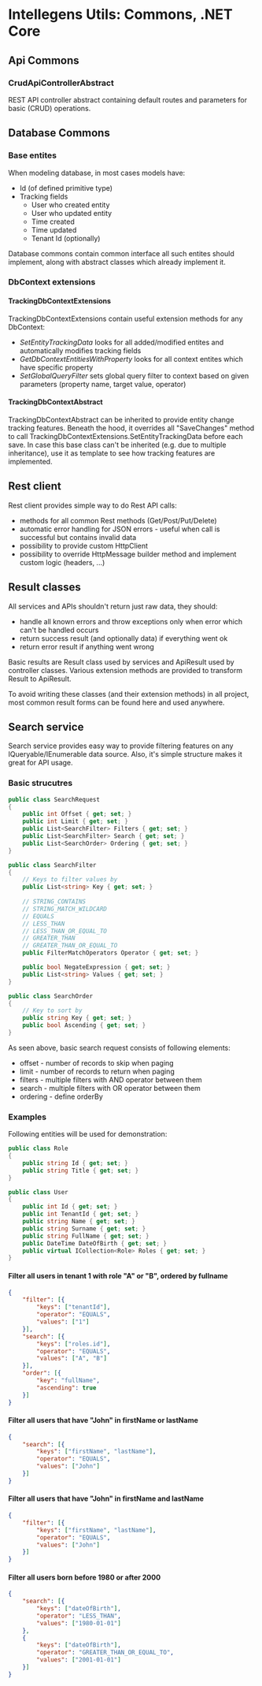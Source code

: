 # Intellegens Utils: Commons, .NET Core

## Api Commons

### CrudApiControllerAbstract
REST API controller abstract containing default routes and parameters for basic (CRUD) operations.

## Database Commons
### Base entites
When modeling database, in most cases models have:
- Id (of defined primitive type)
- Tracking fields
   - User who created entity
   - User who updated entity
   - Time created
   - Time updated
   - Tenant Id (optionally)

Database commons contain common interface all such entites should implement, along with abstract classes which already implement it.

### DbContext extensions
#### TrackingDbContextExtensions
TrackingDbContextExtensions contain useful extension methods for any DbContext:
- *SetEntityTrackingData* looks for all added/modified entites and automatically modifies tracking fields
- *GetDbContextEntitiesWithProperty* looks for all context entites which have specific property
- *SetGlobalQueryFilter* sets global query filter to context based on given parameters (property name, target value, operator)

#### TrackingDbContextAbstract
TrackingDbContextAbstract can be inherited to provide entity change tracking features. Beneath the hood, it overrides all "SaveChanges" method to call TrackingDbContextExtensions.SetEntityTrackingData before each save.
In case this base class can't be inherited (e.g. due to multiple inheritance), use it as template to see how tracking features are implemented.

## Rest client
Rest client provides simple way to do Rest API calls:
- methods for all common Rest methods (Get/Post/Put/Delete)
- automatic error handling for JSON errors - useful when call is successful but contains invalid data
- possibility to provide custom HttpClient
- possibility to override HttpMessage builder method and implement custom logic (headers, ...)

## Result classes
All services and APIs shouldn't return just raw data, they should:
- handle all known errors and throw exceptions only when error which can't be handled occurs
- return success result (and optionally data) if everything went ok
- return error result if anything went wrong

Basic results are Result class used by services and ApiResult used by controller classes. Various extension methods are provided to transform Result to ApiResult.

To avoid writing these classes (and their extension methods) in all project, most common result forms can be found here and used anywhere.

## Search service

Search service provides easy way to provide filtering features on any IQueryable/IEnumerable data source. Also, it's simple structure makes it great for API usage.

### Basic strucutres
```csharp
public class SearchRequest
{
    public int Offset { get; set; }
    public int Limit { get; set; }
    public List<SearchFilter> Filters { get; set; }
    public List<SearchFilter> Search { get; set; }
    public List<SearchOrder> Ordering { get; set; }
}

public class SearchFilter
{
    // Keys to filter values by
    public List<string> Key { get; set; }
    
    // STRING_CONTAINS
    // STRING_MATCH_WILDCARD
    // EQUALS
    // LESS_THAN
    // LESS_THAN_OR_EQUAL_TO
    // GREATER_THAN
    // GREATER_THAN_OR_EQUAL_TO
    public FilterMatchOperators Operator { get; set; }

    public bool NegateExpression { get; set; } 
    public List<string> Values { get; set; }
}

public class SearchOrder
{
    // Key to sort by
    public string Key { get; set; }
    public bool Ascending { get; set; }
}
```
As seen above, basic search request consists of following elements:
- offset - number of records to skip when paging
- limit - number of records to return when paging
- filters - multiple filters with AND operator between them
- search - multiple filters with OR operator between them
- ordering - define orderBy

### Examples

Following entities will be used for demonstration:
```csharp
public class Role
{
    public string Id { get; set; }
    public string Title { get; set; }
}

public class User
{
    public int Id { get; set; }
    public int TenantId { get; set; }
    public string Name { get; set; }
    public string Surname { get; set; }
    public string FullName { get; set; }
    public DateTime DateOfBirth { get; set; }
    public virtual ICollection<Role> Roles { get; set; }
}
```

#### Filter all users in tenant 1 with role "A" or "B", ordered by fullname
```json
{
    "filter": [{
        "keys": ["tenantId"],
        "operator": "EQUALS",
        "values": ["1"]
    }],
    "search": [{
        "keys": ["roles.id"],
        "operator": "EQUALS",
        "values": ["A", "B"]
    }],
    "order": [{
        "key": "fullName",
        "ascending": true
    }]
}
```

#### Filter all users that have "John" in firstName or lastName
```json
{
    "search": [{
        "keys": ["firstName", "lastName"],
        "operator": "EQUALS",
        "values": ["John"]
    }]
}
```

#### Filter all users that have "John" in firstName and lastName
```json
{
    "filter": [{
        "keys": ["firstName", "lastName"],
        "operator": "EQUALS",
        "values": ["John"]
    }]
}
```

#### Filter all users born before 1980 or after 2000
```json
{
    "search": [{
        "keys": ["dateOfBirth"],
        "operator": "LESS_THAN",
        "values": ["1980-01-01"]
    },
    {
        "keys": ["dateOfBirth"],
        "operator": "GREATER_THAN_OR_EQUAL_TO",
        "values": ["2001-01-01"]
    }]
}
```